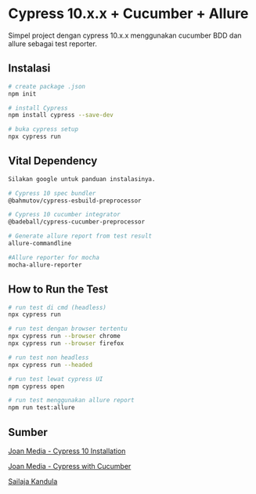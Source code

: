 # Cypress 10.x.x + Cucumber + Allure

Simpel project dengan cypress 10.x.x menggunakan cucumber BDD dan allure sebagai test reporter.

## Instalasi

```bash
# create package .json
npm init

# install Cypress
npm install cypress --save-dev

# buka cypress setup
npx cypress run
```

## Vital Dependency

```bash
Silakan google untuk panduan instalasinya.

# Cypress 10 spec bundler
@bahmutov/cypress-esbuild-preprocessor

# Cypress 10 cucumber integrator
@badeball/cypress-cucumber-preprocessor

# Generate allure report from test result
allure-commandline

#Allure reporter for mocha
mocha-allure-reporter
```

## How to Run the Test
```bash
# run test di cmd (headless)
npx cypress run

# run test dengan browser tertentu
npx cypress run --browser chrome
npx cypress run --browser firefox

# run test non headless
npx cypress run --headed

# run test lewat cypress UI
npm cypress open

# run test menggunakan allure report
npm run test:allure
```

## Sumber 

[Joan Media - Cypress 10 Installation](https://www.youtube.com/watch?v=uIX8nHBfo-o) 

[Joan Media - Cypress with Cucumber](https://youtu.be/FlQ9Carxeds)

[Sailaja Kandula](https://youtu.be/_1B4oB1QHtM)